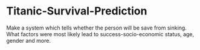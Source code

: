 # Titanic-Survival-Prediction

Make a system which tells whether the person will be save from sinking.
What factors were most likely lead to success-socio-economic status, age, gender and more.
